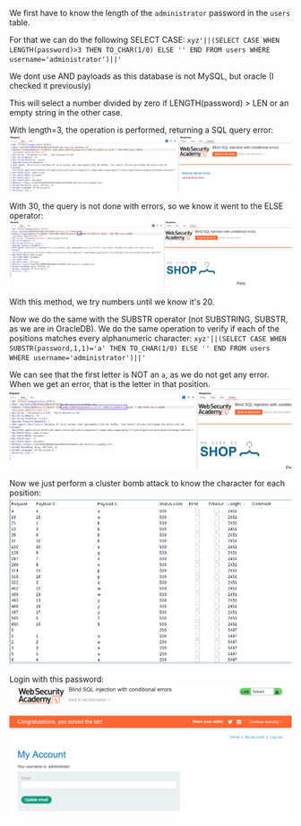 We first have to know the length of the `administrator` password in the `users` table.

For that we can do the following SELECT CASE:
`xyz'||(SELECT CASE WHEN LENGTH(password)>3 THEN TO_CHAR(1/0) ELSE '' END FROM users WHERE username='administrator')||'`

We dont use AND payloads as this database is not MySQL, but oracle (I checked it previously)

This will select a number divided by zero if LENGTH(password) > LEN or an empty string in the other case.

With length=3, the operation is performed, returning a SQL query error:
![](imgs/blind_sqli_error_response-2.png)

With 30, the query is not done with errors, so we know it went to the ELSE operator:
![](imgs/blind_sqli_error_response-1.png)

With this method, we try numbers until we know it's 20.

Now we do the same with the SUBSTR operator (not SUBSTRING, SUBSTR, as we are in OracleDB).
We do the same operation to verify if each of the positions matches every alphanumeric character:
`xyz'||(SELECT CASE WHEN SUBSTR(password,1,1)='a' THEN TO_CHAR(1/0) ELSE '' END FROM users WHERE username='administrator')||'`

We can see that the first letter is NOT an `a`, as we do not get any error. When we get an error, that is the letter in that position.
![](imgs/blind_sqli_error_response-3.png)

Now we just perform a cluster bomb attack to know the character for each position:
![](imgs/blind_sqli_error_response-4.png)

Login with this password:
![](imgs/blind_sqli_error_response-5.png)